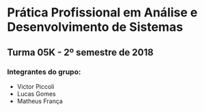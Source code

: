 # Prática Profissional em Análise e Desenvolvimento de Sistemas
## Turma 05K - 2º semestre de 2018

### Integrantes do grupo:

* Victor Piccoli
* Lucas Gomes
* Matheus França
